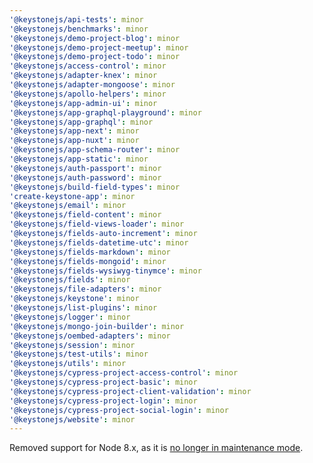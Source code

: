 ```yaml
---
'@keystonejs/api-tests': minor
'@keystonejs/benchmarks': minor
'@keystonejs/demo-project-blog': minor
'@keystonejs/demo-project-meetup': minor
'@keystonejs/demo-project-todo': minor
'@keystonejs/access-control': minor
'@keystonejs/adapter-knex': minor
'@keystonejs/adapter-mongoose': minor
'@keystonejs/apollo-helpers': minor
'@keystonejs/app-admin-ui': minor
'@keystonejs/app-graphql-playground': minor
'@keystonejs/app-graphql': minor
'@keystonejs/app-next': minor
'@keystonejs/app-nuxt': minor
'@keystonejs/app-schema-router': minor
'@keystonejs/app-static': minor
'@keystonejs/auth-passport': minor
'@keystonejs/auth-password': minor
'@keystonejs/build-field-types': minor
'create-keystone-app': minor
'@keystonejs/email': minor
'@keystonejs/field-content': minor
'@keystonejs/field-views-loader': minor
'@keystonejs/fields-auto-increment': minor
'@keystonejs/fields-datetime-utc': minor
'@keystonejs/fields-markdown': minor
'@keystonejs/fields-mongoid': minor
'@keystonejs/fields-wysiwyg-tinymce': minor
'@keystonejs/fields': minor
'@keystonejs/file-adapters': minor
'@keystonejs/keystone': minor
'@keystonejs/list-plugins': minor
'@keystonejs/logger': minor
'@keystonejs/mongo-join-builder': minor
'@keystonejs/oembed-adapters': minor
'@keystonejs/session': minor
'@keystonejs/test-utils': minor
'@keystonejs/utils': minor
'@keystonejs/cypress-project-access-control': minor
'@keystonejs/cypress-project-basic': minor
'@keystonejs/cypress-project-client-validation': minor
'@keystonejs/cypress-project-login': minor
'@keystonejs/cypress-project-social-login': minor
'@keystonejs/website': minor
---
```


Removed support for Node 8.x, as it is [no longer in maintenance mode](https://nodejs.org/en/about/releases/).
